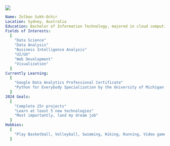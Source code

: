 <img src="https://capsule-render.vercel.app/api?type=venom&color=auto&height=300&section=header&text=Hello%20World!&fontSize=90&fontColor=d6ace6" />

```yaml
Name: Zolboo Sukh-Ochir
Location: Sydney, Australia
Education: Bachelor of Information Technology, majored in cloud computing at Deakin University
Fields of Interests:
  [
    "Data Science"
    "Data Analysis"
    "Business Intelligence Analysis"
    "UI/UX"
    "Web Development"
    "Visualization"
  ]
Currently Learning:
  [
    "Google Data Analytics Professional Certificate"
    "Python for Everybody Specialization by the University of Michigan on Coursera"
  ]
2024 Goals:
  [
    "Complete 25+ projects"
    "Learn at least 5 new technologies"
    "Most importantly, land my dream job"
  ]
Hobbies:
  [
    "Play Basketball, Volleyball, Swimming, Hiking, Running, Video games, Watch movies, and many more ..."
  ]
```
